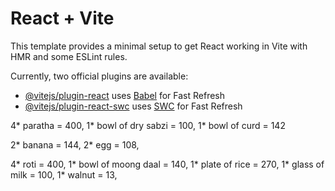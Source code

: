 # React + Vite

This template provides a minimal setup to get React working in Vite with HMR and some ESLint rules.

Currently, two official plugins are available:

- [@vitejs/plugin-react](https://github.com/vitejs/vite-plugin-react/blob/main/packages/plugin-react/README.md) uses [Babel](https://babeljs.io/) for Fast Refresh
- [@vitejs/plugin-react-swc](https://github.com/vitejs/vite-plugin-react-swc) uses [SWC](https://swc.rs/) for Fast Refresh

4* paratha = 400,
1* bowl of dry sabzi = 100,
1* bowl of curd = 142

2* banana = 144,
2* egg = 108,

4* roti = 400,
1* bowl of moong daal = 140,
1* plate of rice = 270,
1* glass of milk = 100,
1* walnut = 13,